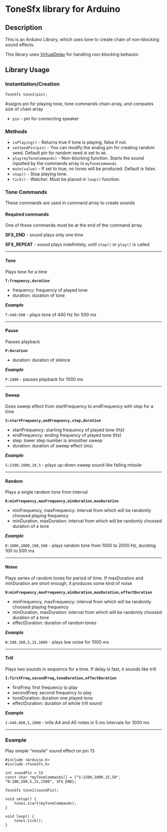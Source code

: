 # ToneSfx library for Arduino

## Description
This is an Arduino Library, which uses tone to create chain of non-blocking sound effects.

This library uses [VirtualDelay](http://www.avdweb.nl/arduino/libraries/virtualdelay.html) for handling non-blocking behavior.

## Library Usage
### Instantiation/Creation
`ToneSfx tone1(pin);`

Assigns pin for playing tone, tone commands chain array, and computes size of chain array

* `pin` - pin for connecting speaker

### Methods
* `isPlaying()` - Returns true if tone is playing, false if not.
* `setSeedPin(pin)` - You can modify the analog pin for creating random seed. Default pin for random seed is set to `A0`.
* `play(myToneCommands)` - Non-blocking function. Starts the sound inputted by the commands array in `myToneCommands`.
* `mute(value)` - If set to true, no tones will be produced. Default is false.
* `stop()` - Stop playing tone.
* `tick()` - Watcher. Must be placed in `loop()` function.

### Tone Commands
These commands are used in command array to create sounds

#### Required commands
One of those commands must be at the end of the command array.

__SFX_END__ - sound plays only one time

__SFX_REPEAT__ - sound plays indefinitely, until `stop()` or `play()` is called

---

#### Tone
Plays tone for a time

__`T:frequency,duration`__
* frequency: frequency of played tone
* duration: duration of tone

*__Example__*

`T:440:500` - plays tone of 440 Hz for 500 ms

---

#### Pause
Pauses playback

__`P:duration`__
* duration: duration of silence

*__Example__*

`P:1000` - pauses playback for 1000 ms

---

#### Sweep
Does sweep effect from startFrequency to endFrequency with step for a time

__`S:startFrequency,endFrequency,step,duration`__
* startFrequency: starting frequency of played tone (Hz)
* endFrequency: ending frequency of played tone (Hz)
* step: lower step number is smoother sweep
* duration: duration of sweep effect (ms)

*__Example__*

`S:2200,1000,10,5` - plays up-down sweep sound like falling missile

---

#### Random
Plays a single random tone from interval

__`R:minFrequency,maxFrequency,minDuration,maxDuration`__
* minFrequency, maxFrequency: interval from which will be randomly choosed playing frequency
* minDuration, maxDuration: interval from which will be randomly choosed duration of a tone

*__Example__*

`R:1000,2000,100,500` - plays random tone from 1000 to 2000 Hz, durating 100 to 500 ms

---

#### Noise
Plays series of random tones for period of time. If maxDuration and minDuration are short enough, it produces some kind of noise

__`N:minFrequency,maxFrequency,minDuration,maxDuration,effectDuration`__
* minFrequency, maxFrequency: interval from which will be randomly choosed playing frequency
* minDuration, maxDuration: interval from which will be randomly choosed duration of a tone
* effectDuration: duration of random tones

*__Example__*

`N:100,200,5,15,1000` - plays low noise for 1000 ms

---

#### Trill
Plays two sounds in sequence for a time. If delay is fast, it sounds like trill

__`I:firstFreq,secondFreq,toneDuration,effectDuration`__
* firstFreq: first frequency to play
* secondFreq: second frequency to play
* toneDuration: duration one played tone
* effectDuration: duration of whole trill sound

*__Example__*

`I:440,880,5,1000` - trills A4 and A5 notes in 5 ms intervals for 1000 ms

---

### Example
Play simple "missile" sound effect on pin 13
```
#include <Arduino.h>
#include <ToneSfx.h>

int soundPin = 13
const char *myToneCommands[] = {"S:2200,1000,25,50", "N:100,200,5,15,1500", SFX_END};

ToneSfx tone1(soundPin);

void setup() {
    tone1.start(myToneCommands);
}

void loop() {
    tone1.tick();
}
```

